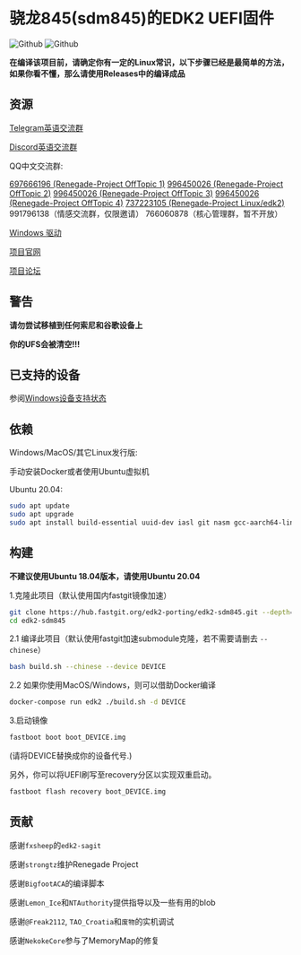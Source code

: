 # 骁龙845(sdm845)的EDK2 UEFI固件

![Github](https://img.shields.io/github/downloads/edk2-porting/edk2-sdm845/total)
![Github](https://img.shields.io/github/v/release/edk2-porting/edk2-sdm845?include_prereleases)

**在编译该项目前，请确定你有一定的Linux常识，以下步骤已经是最简单的方法，如果你看不懂，那么请使用Releases中的编译成品**

## 资源

[Telegram英语交流群](https://t.me/joinchat/MNjTmBqHIokjweeN0SpoyA)

[Discord英语交流群](https://discord.gg/XXBWfag)

QQ中文交流群:

[697666196 (Renegade-Project OffTopic 1)](https://jq.qq.com/?_wv=1027&k=JbOy29zv)
[996450026 (Renegade-Project OffTopic 2)](https://jq.qq.com/?_wv=1027&k=16xaDJnU)
[996450026 (Renegade-Project OffTopic 3)](https://jq.qq.com/?_wv=1027&k=o9jN36Nn)
[996450026 (Renegade-Project OffTopic 4)](https://jq.qq.com/?_wv=1027&k=YxXrIR7s)
[737223105 (Renegade-Project Linux/edk2)](https://jq.qq.com/?_wv=1027&k=KsQdNXl6)
991796138（情感交流群，仅限邀请）
766060878（核心管理群，暂不开放）

[Windows 驱动](https://github.com/edk2-porting/WOA-Drivers)

[项目官网](https://renegade-project.org/)

[项目论坛](https://forum.renegade-project.org/)

## 警告

**请勿尝试移植到任何索尼和谷歌设备上**

**你的UFS会被清空!!!**

## 已支持的设备

参阅[Windows设备支持状态](https://renegade-project.org/#/zh/windows/state-frame.html)

## 依赖

Windows/MacOS/其它Linux发行版:

手动安装Docker或者使用Ubuntu虚拟机

Ubuntu 20.04:

```bash
sudo apt update
sudo apt upgrade
sudo apt install build-essential uuid-dev iasl git nasm gcc-aarch64-linux-gnu abootimg python3-distutils python3-pil python3-git gettext
```

## 构建

**不建议使用Ubuntu 18.04版本，请使用Ubuntu 20.04**

1.克隆此项目（默认使用国内fastgit镜像加速）

```bash
git clone https://hub.fastgit.org/edk2-porting/edk2-sdm845.git --depth=1
cd edk2-sdm845
```

2.1 编译此项目（默认使用fastgit加速submodule克隆，若不需要请删去 `--chinese`）

```bash
bash build.sh --chinese --device DEVICE
```

2.2 如果你使用MacOS/Windows，则可以借助Docker编译

````bash
docker-compose run edk2 ./build.sh -d DEVICE
````

3.启动镜像

```bash
fastboot boot boot_DEVICE.img
```

(请将DEVICE替换成你的设备代号.)

另外，你可以将UEFI刷写至recovery分区以实现双重启动。

```bash
fastboot flash recovery boot_DEVICE.img
```

## 贡献

感谢`fxsheep`的`edk2-sagit`

感谢`strongtz`维护Renegade Project

感谢`BigfootACA`的编译脚本

感谢`Lemon_Ice`和`NTAuthority`提供指导以及一些有用的blob

感谢`@Freak2112`, `TAO_Croatia`和`废物`的实机调试

感谢`NekokeCore`参与了MemoryMap的修复

